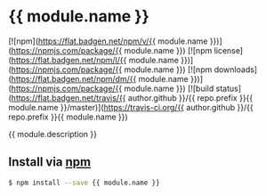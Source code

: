 # {{ module.name }}
[![npm](https://flat.badgen.net/npm/v/{{ module.name }})](https://npmjs.com/package/{{ module.name }})
[![npm license](https://flat.badgen.net/npm/l/{{ module.name }})](https://npmjs.com/package/{{ module.name }})
[![npm downloads](https://flat.badgen.net/npm/dm/{{ module.name }})](https://npmjs.com/package/{{ module.name }})
[![build status](https://flat.badgen.net/travis/{{ author.github }}/{{ repo.prefix }}{{ module.name }}/master)](https://travis-ci.org/{{ author.github }}/{{ repo.prefix }}{{ module.name }})

{{ module.description }}

## Install via [npm](https://npmjs.com)

```sh
$ npm install --save {{ module.name }}
```
